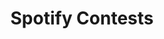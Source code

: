 ---
title: Spotify Contests
shortDescription: Spotify Contests is a case study in which a group of Cognitive Science students and myself worked to redesign the Spotify platform in order to include a remix contest feature. The design process involved multiple rounds of user testing, prototyping, critiquing, and user research.
year: "2022"
why: "I wanted to"
learned: "A lot"
skills: ["some", "more"]
color1: "green"
color2: "white"
color3: "black"
backgroundColor: "blue"
backgroundPatternSrc: "assets/images/icon-spotify.png"
mainImageSrc: "assets/images/preview-spotify.png"
font: "montserrat"
class: "contests"
---
